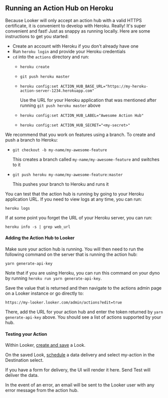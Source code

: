 ## Running an Action Hub on Heroku

Because Looker will only accept an action hub with a valid HTTPS certificate, it is convenient to develop with Heroku. Really! It's super convenient and fast! Just as snappy as running locally. Here are some instructions to get you started:

* Create an account with Heroku if you don't already have one
* Run `heroku login` and provide your Heroku credentials
* `cd` into the `actions` directory and run:
   * `heroku create`
   * `git push heroku master`
   * `heroku config:set ACTION_HUB_BASE_URL="https://my-heroku-action-server-1234.herokuapp.com"`
      
      Use the URL for your Heroku application that was mentioned after running `git push heroku master` above
   * `heroku config:set ACTION_HUB_LABEL="Awesome Action Hub"`
   * `heroku config:set ACTION_HUB_SECRET="<my-secret>"`

We recommend that you work on features using a branch. To create and push a branch to Heroku:

* `git checkout -b my-name/my-awesome-feature` 
   
   This creates a branch called `my-name/my-awesome-feature` and switches to it
* `git push heroku my-name/my-awesome-feature:master`

   This pushes your branch to Heroku and runs it

You can test that the action hub is running by going to your Heroku application URL. If you need to view logs at any time, you can run:

    heroku logs

If at some point you forget the URL of your Heroku server, you can run:

    heroku info -s | grep web_url

#### Adding the Action Hub to Looker

Make sure your action hub is running. You will then need to run the following command on the server that is running the action hub:

    yarn generate-api-key

Note that if you are using Heroku, you can run this command on your dyno by running `heroku run yarn generate-api-key`.

Save the value that is returned and then navigate to the actions admin page on a Looker instance or go directly to:

    https://my-looker.looker.com/admin/actions?edit=true

There, add the URL for your action hub and enter the token returned by `yarn generate-api-key` above. You should see a list of actions supported by your hub.

#### Testing your Action

Within Looker, [create and save](https://docs.looker.com/exploring-data/saving-and-editing-looks) a Look.

On the saved Look, [schedule](https://docs.looker.com/sharing-and-publishing/emails-and-alerts) a data delivery and select my-action in the Destination select.

If you have a form for delivery, the UI will render it here. Send Test will deliver the data.

In the event of an error, an email will be sent to the Looker user with any error message from the action hub.

